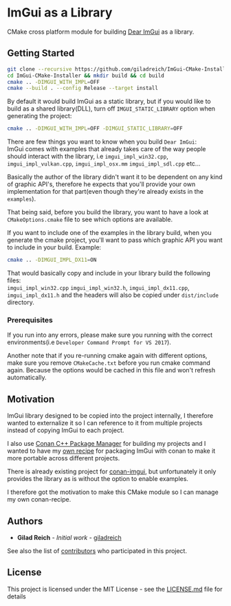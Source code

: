 # ImGui as a Library

CMake cross platform module for building [Dear ImGui](https://github.com/ocornut/imgui) as a library.


## Getting Started

```bash
git clone --recursive https://github.com/giladreich/ImGui-CMake-Installer
cd ImGui-CMake-Installer && mkdir build && cd build
cmake .. -DIMGUI_WITH_IMPL=OFF
cmake --build . --config Release --target install
```

By default it would build ImGui as a static library, but if you would like to build as a shared library(DLL), turn off `IMGUI_STATIC_LIBRARY` option when generating the project:
```bash
cmake .. -DIMGUI_WITH_IMPL=OFF -DIMGUI_STATIC_LIBRARY=OFF
```

There are few things you want to know when you build `Dear ImGui`:<br>
ImGui comes with examples that already takes care of the way people should interact with the library, i.e `imgui_impl_win32.cpp`, `imgui_impl_vulkan.cpp`, `imgui_impl_osx.mm` `imgui_impl_sdl.cpp` etc...

Basically the author of the library didn't want it to be dependent on any kind of graphic API's, therefore he expects that you'll provide your own implementation for that part(even though they're already exists in the `examples`).

That being said, before you build the library, you want to have a look at `CMakeOptions.cmake` file to see which options are available.

If you want to include one of the examples in the library build, when you generate the cmake project, you'll want to pass which graphic API you want to include in your build. Example:
```bash
cmake .. -DIMGUI_IMPL_DX11=ON
```

That would basically copy and include in your library build the following files:<br>
`imgui_impl_win32.cpp` `imgui_impl_win32.h`, `imgui_impl_dx11.cpp`, `imgui_impl_dx11.h`
and the headers will also be copied under `dist/include` directory.


### Prerequisites

If you run into any errors, please make sure you running with the correct environments(i.e `Developer Command Prompt for VS 2017`).

Another note that if you re-running cmake again with different options, make sure you remove `CMakeCache.txt` before you run cmake command again. Because the options would be cached in this file and won't refresh automatically.

## Motivation

ImGui library designed to be copied into the project internally, I therefore wanted to externalize it so I can reference to it from multiple projects instead of copying ImGui to each project. 

I also use [Conan C++ Package Manager](https://conan.io/) for building my projects and I wanted to have my [own recipe](https://github.com/giladreich/conan-imgui) for packaging ImGui with conan to make it more portable across different projects.

There is already existing project for [conan-imgui](https://github.com/bincrafters/conan-imgui), but unfortunately it only provides the library as is without the option to enable examples.

I therefore got the motivation to make this CMake module so I can manage my own conan-recipe.


## Authors

* **Gilad Reich** - *Initial work* - [giladreich](https://github.com/giladreich)

See also the list of [contributors](https://github.com/giladreich/ImGui-CMake-Installer/graphs/contributors) who participated in this project.


## License

This project is licensed under the MIT License - see the [LICENSE.md](LICENSE.md) file for details

